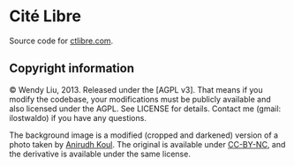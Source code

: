 Cité Libre
==========

Source code for [ctlibre.com](http://ctlibre.com).

Copyright information
---------------------

© Wendy Liu, 2013. Released under the [AGPL v3]. That means if you modify the
codebase, your modifications must be publicly available and also licensed under
the AGPL. See LICENSE for details. Contact me (gmail: ilostwaldo) if you have
any questions.

The background image is a modified (cropped and darkened) version of a photo
taken by [Anirudh Koul][1]. The original is available under [CC-BY-NC][2], and
the derivative is available under the same license.

[1]: http://www.flickr.com/photos/anirudhkoul/788832193/sizes/l/in/photostream/
[2]: http://creativecommons.org/licenses/by-nc/2.0/
[agpl]: https://www.gnu.org/licenses/why-affero-gpl.html
